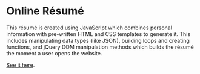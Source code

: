# Online R&eacute;sum&eacute;

This r&eacute;sum&eacute; is created using JavaScript which combines personal
information with pre-written HTML and CSS templates to generate it.  This
includes manipulating data types (like JSON), building loops and creating
functions, and jQuery DOM manipulation methods which builds the r&eacute;sum&eacute;
the moment a user opens the website.

[See it here](http://rajiv-shankar.github.io/Udacity-FEND-Project-2/).
